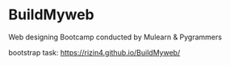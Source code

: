 # BuildMyweb
Web designing Bootcamp conducted by Mulearn &amp; Pygrammers 

bootstrap task:
https://rizin4.github.io/BuildMyweb/
